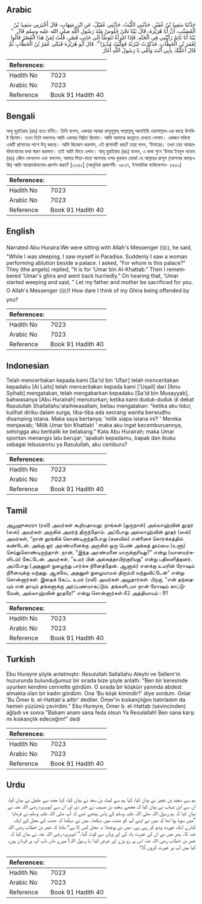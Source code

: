## Arabic


<div dir="rtl" lang="ar" style={{fontSize:'larger',backgroundColor:'#f8f9fa',padding:20}}>
حَدَّثَنَا سَعِيدُ بْنُ عُفَيْرٍ، حَدَّثَنِي اللَّيْثُ، حَدَّثَنِي عُقَيْلٌ، عَنِ ابْنِ شِهَابٍ، قَالَ أَخْبَرَنِي سَعِيدُ بْنُ الْمُسَيَّبِ، أَنَّ أَبَا هُرَيْرَةَ، قَالَ بَيْنَا نَحْنُ جُلُوسٌ عِنْدَ رَسُولِ اللَّهِ صلى الله عليه وسلم قَالَ ‏ "‏ بَيْنَا أَنَا نَائِمٌ رَأَيْتُنِي فِي الْجَنَّةِ، فَإِذَا امْرَأَةٌ تَتَوَضَّأُ إِلَى جَانِبِ قَصْرٍ، قُلْتُ لِمَنْ هَذَا الْقَصْرُ قَالُوا لِعُمَرَ بْنِ الْخَطَّابِ‏.‏ فَذَكَرْتُ غَيْرَتَهُ فَوَلَّيْتُ مُدْبِرًا ‏"‏‏.‏ قَالَ أَبُو هُرَيْرَةَ فَبَكَى عُمَرُ بْنُ الْخَطَّابِ ثُمَّ قَالَ أَعَلَيْكَ بِأَبِي أَنْتَ وَأُمِّي يَا رَسُولَ اللَّهِ أَغَارُ
</div>
<div style={{backgroundColor:'#f8f9fa',padding:20, marginBottom: 10}}><table> <thead> <tr> <th>References:</th> <th></th> </tr> </thead> <tbody><tr><td>Hadith No</td><td>7023</td></tr><tr><td>Arabic No</td><td>7023</td></tr><tr><td>Reference</td><td>Book 91 Hadith 40</td></tr></tbody></table></div>

## Bengali


<div dir="ltr" lang="bn" style={{fontSize:'larger',backgroundColor:'#f8f9fa',padding:20}}>
আবূ হুরাইরাহ (রাঃ) হতে বর্ণিত। তিনি বলেন, একবার আমরা রাসূলূল্লাহ্ সাল্লাল্লাহু আলাইহি ওয়াসাল্লাম-এর কাছে উপবিষ্ট ছিলাম। তখন তিনি বললেনঃ আমি একবার নিদ্রিত ছিলাম। আমি আমাকে জান্নাতে দেখতে পেলাম। একজন মহিলা একটি প্রাসাদের পাশে উযূ করছে। আমি জিজ্ঞেস করলাম, এই প্রাসাদটি কার? তারা বলল, ‘উমারের। তখন তার আত্মমর্যাদাবোধের কথা স্মরণ করলাম। তাই আমি ফিরে এলাম। আবূ হুরাইরাহ (রাঃ) বলেন, এ কথা শুনে ‘উমার ইবনুল খাত্তাব (রাঃ) কেঁদে ফেললেন এবং বললেন, আমার পিতা-মাতা আপনার ওপর কুরবান হোক! হে আল্লাহর রাসূল (আপনার কাছেও কি) আমি আত্মমর্যাদাবোধ প্রদর্শন করব? [৩২৪২] (আধুনিক প্রকাশনী- ৬৫৩৭, ইসলামিক ফাউন্ডেশন- ৬৫৫০)
</div>
<div style={{backgroundColor:'#f8f9fa',padding:20, marginBottom: 10}}><table> <thead> <tr> <th>References:</th> <th></th> </tr> </thead> <tbody><tr><td>Hadith No</td><td>7023</td></tr><tr><td>Arabic No</td><td>7023</td></tr><tr><td>Reference</td><td>Book 91 Hadith 40</td></tr></tbody></table></div>

## English


<div dir="ltr" lang="en" style={{fontSize:'larger',backgroundColor:'#f8f9fa',padding:20}}>
Narrated Abu Huraira:We were sitting with Allah's Messenger (ﷺ), he said, "While I was sleeping, I saw myself in Paradise. Suddenly I saw a woman performing ablution beside a palace. I asked, "For whom is this palace?" They (the angels) replied, "It is for 'Umar bin Al-Khattab." Then I remembered 'Umar's ghira and went back hurriedly." On hearing that, 'Umar started weeping and said, " Let my father and mother be sacrificed for you. O Allah's Messenger (ﷺ)! How dare I think of my Ghira being offended by you?
</div>
<div style={{backgroundColor:'#f8f9fa',padding:20, marginBottom: 10}}><table> <thead> <tr> <th>References:</th> <th></th> </tr> </thead> <tbody><tr><td>Hadith No</td><td>7023</td></tr><tr><td>Arabic No</td><td>7023</td></tr><tr><td>Reference</td><td>Book 91 Hadith 40</td></tr></tbody></table></div>

## Indonesian


<div dir="ltr" lang="id" style={{fontSize:'larger',backgroundColor:'#f8f9fa',padding:20}}>
Telah menceritakan kepada kami [Sa'id bin 'Ufair] telah menceritakan kepadaku [Al Laits] telah menceritakan kepada kami ['Uqail] dari [Ibnu Syihab] mengatakan, telah mengabarkan kepadaku [Sa'id bin Musayyab], bahwasanya [Abu Hurairah] menuturkan; ketika kami duduk-duduk di dekat Rasulullah Shallallahu'alaihiwasallam, beliau mengatakan: "ketika aku tidur, kulihat diriku dalam surga, tiba-tiba ada seorang wanita berwudhu disamping istana. Maka saya bertanya; 'milik siapa istana ini? ' Mereka menjawab; 'Milik Umar bin Khattab! ' maka aku ingat kecemburuannya, sehingga aku berbalik ke belakang." Kata Abu Hurairah; maka Umar spontan menangis lalu berujar; 'apakah kepadamu, bapak dan ibuku sebagai tebusanmu ya Rasulullah, aku cemburu?
</div>
<div style={{backgroundColor:'#f8f9fa',padding:20, marginBottom: 10}}><table> <thead> <tr> <th>References:</th> <th></th> </tr> </thead> <tbody><tr><td>Hadith No</td><td>7023</td></tr><tr><td>Arabic No</td><td>7023</td></tr><tr><td>Reference</td><td>Book 91 Hadith 40</td></tr></tbody></table></div>

## Tamil


<div dir="ltr" lang="ta" style={{fontSize:'larger',backgroundColor:'#f8f9fa',padding:20}}>
அபூஹுரைரா (ரலி) அவர்கள் கூறியதாவது: நாங்கள் (ஒருநாள்) அல்லாஹ்வின் தூதர் (ஸல்) அவர்கள் அருகில் அமர்ந் திருந்தோம். அப்போது அல்லாஹ்வின் தூதர் (ஸல்) அவர்கள், “நான் தூங்கிக் கொண்டிருந்தபோது (கனவில்) என்னைச் சொர்க்கத்தில் கண்டேன். அங்கு ஓர் அரண்மனைக்கு அருகில் ஒரு பெண் அங்கத் தூய்மை (உளூ) செய்துகொண்டிருந்தாள். நான், “இந்த அரண்மனை யாருக்குரியது?” என்று (வானவர்களிடம்) கேட்டேன். அவர்கள், “உமர் பின் அல்கத்தாபிற்குரியது” என்று பதிலளித்தனர். அப்போது (அதனுள் நுழைந்து பார்க்க நினைத்தேன். ஆனால்) எனக்கு உமரின் ரோஷம் நினைவுக்கு வந்தது. ஆகவே, அதனுள் நுழையாமல் திரும்பி வந்துவிட்டேன்” என்று சொன்னார்கள். இதைக் கேட்ட உமர் (ரலி) அவர்கள் அழுதார்கள். பிறகு, “என் தந்தையும் என் தாயும் தங்களுக்கு அர்ப்பணமாகட்டும். தங்களிடமா நான் ரோஷம் காட்டுவேன், அல்லாஹ்வின் தூதரே!” என்று சொன்னார்கள்.42 அத்தியாயம் : 91
</div>
<div style={{backgroundColor:'#f8f9fa',padding:20, marginBottom: 10}}><table> <thead> <tr> <th>References:</th> <th></th> </tr> </thead> <tbody><tr><td>Hadith No</td><td>7023</td></tr><tr><td>Arabic No</td><td>7023</td></tr><tr><td>Reference</td><td>Book 91 Hadith 40</td></tr></tbody></table></div>

## Turkish


<div dir="ltr" lang="tr" style={{fontSize:'larger',backgroundColor:'#f8f9fa',padding:20}}>
Ebu Hureyre şöyle anlatmıştır: Resulullah Sallallahu Aleyhi ve Sellem'in huzurunda bulunduğumuz bir sırada bize şöyle anlattı: "Ben bir keresinde uyurken kendimi cennette gördüm. O sırada bir köşkün yanında abdest almakta olan bir kadın gördüm. Ona 'Bu köşk kimindir?' diye sordum. Onlar 'Bu Ömer b. el-Hattab'a aittir' dediler. Ömer'in kıskançlığını hatırladım da hemen yüzümü çevirdim." Ebu Hureyre, Ömer b. el-Hattab (sevincinden) ağladı ve sonra "Babam anam sana feda olsun Ya Resulallah! Ben sana karşı mı kıskançlık edeceğim!" dedi
</div>
<div style={{backgroundColor:'#f8f9fa',padding:20, marginBottom: 10}}><table> <thead> <tr> <th>References:</th> <th></th> </tr> </thead> <tbody><tr><td>Hadith No</td><td>7023</td></tr><tr><td>Arabic No</td><td>7023</td></tr><tr><td>Reference</td><td>Book 91 Hadith 40</td></tr></tbody></table></div>

## Urdu


<div dir="rtl" lang="ur" style={{fontSize:'larger',backgroundColor:'#f8f9fa',padding:20}}>
ہم سے سعید بن عفیر نے بیان کیا، کہا ہم سے لیث بن سعد نے بیان کیا، کہا مجھ سے عقیل نے بیان کیا، ان سے ابن شہاب نے بیان کیا کہ مجھے سعید بن مسیب نے خبر دی اور ان سے ابوہریرہ رضی اللہ عنہ نے بیان کیا کہ ہم رسول اللہ صلی اللہ علیہ وسلم کے پاس بیٹھے تھے کہ آپ صلی اللہ علیہ وسلم نے فرمایا ”میں سویا ہوا تھا کہ میں نے اپنے آپ کو جنت میں دیکھا۔ میں نے دیکھا کہ جنت کے محل کے ایک کنارے ایک عورت وضو کر رہی ہے۔ میں نے پوچھا: یہ محل کس کا ہے؟ بتایا کہ عمر بن خطاب رضی اللہ عنہ کا۔ پھر میں نے ان کی غیرت یاد کی اور وہاں سے لوٹ گیا۔“ ابوہریرہ رضی اللہ عنہ نے بیان کیا کہ عمر بن خطاب رضی اللہ عنہ اس پر رو پڑے اور عرض کیا: یا رسول اللہ! میرے ماں باپ آپ پر قربان ہوں، کیا میں آپ پر غیرت کروں گا؟
</div>
<div style={{backgroundColor:'#f8f9fa',padding:20, marginBottom: 10}}><table> <thead> <tr> <th>References:</th> <th></th> </tr> </thead> <tbody><tr><td>Hadith No</td><td>7023</td></tr><tr><td>Arabic No</td><td>7023</td></tr><tr><td>Reference</td><td>Book 91 Hadith 40</td></tr></tbody></table></div>